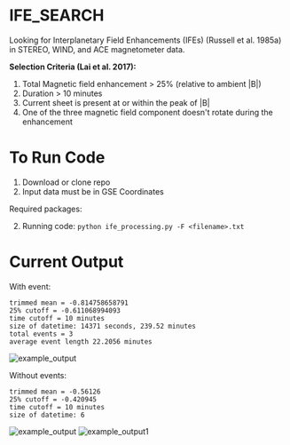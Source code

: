 # IFE_SEARCH

Looking for Interplanetary Field Enhancements (IFEs) (Russell et al. 1985a) in STEREO, WIND, and ACE magnetometer data.


__Selection Criteria (Lai et al. 2017):__
1. Total Magnetic field enhancement > 25% (relative to ambient |B|)
2. Duration > 10 minutes
3. Current sheet is present at or within the peak of |B|
4. One of the three magnetic field component doesn't rotate during the enhancement

# To Run Code
1. Download or clone repo
2. Input data must be in GSE Coordinates

Required packages: 

2. Running code:
```python ife_processing.py -F <filename>.txt```

# Current Output

With event:
```
trimmed mean = -0.814758658791
25% cutoff = -0.611068994093
time cutoff = 10 minutes
size of datetime: 14371 seconds, 239.52 minutes
total events = 3
average event length 22.2056 minutes
```
![example_output](https://github.com/unaschneck/IFE_SEARCH/blob/master/output_img/JUNE_2009_STEREO_A.png)

Without events:
```
trimmed mean = -0.56126
25% cutoff = -0.420945
time cutoff = 10 minutes
size of datetime: 6
```
![example_output](https://github.com/unaschneck/IFE_SEARCH/blob/master/output_img/JUNE_TEST.png)
![example_output1](https://github.com/unaschneck/IFE_SEARCH/blob/master/output_img/stereo_event_example_1.png)
